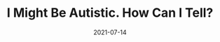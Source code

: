 ---
date: "2021-07-14"
draft: false
title: "I Might Be Autistic. How Can I Tell?"
description: "I might be Autistic. How Can I Tell?"
icon: "fas fa-portrait"  # fontawesome icon pack : https://fontawesome.com/icons/
layout: "i-might-be-autistic"

######################### banner #####################
banner:
  title: "I Might Be Autistic"
  image: "images/question-mark.jpg"
  imagealt: "An image showing a neon lighted question mark"
  content : "So how can I tell?"
  button:
    enable : false
    label : ""
    link : "autistic-groups/"
  background_class: "bg-light"


######################### autism diagnosis #####################
about_this_product:
  enable: true
  title: "Autism Diagnosis"
  content: "There are two main methods of diagnosis, self diagnosis and professional diagnosis. Each method is equally valid. The links below are not medical advice and are for educational purposes only. There is a saying in Autistic circles, \"Once you've met one Autistic person you've met one Autistic person\". We are all different so you will probably not share every Autistic characteristic. In addition, Autism is <strong>NOT</strong> just found in white males. It can be found in every demographic including POC and BIPOC. Watch the video at the bottom of this page below to learn about some major Autistic characteristics."
  background_class: ""

  features:
  - title: "Self Diagnosis"
    icon: "fas fa-user-check "
    content: "Discovering you are Autistic can come from a variety of sources. Some people might have taken a free online Autism screening test, while others make the connection after a child's diagnosis. Some have friends that point out their Autistic characteristics. Autistic author Sonia Boué created a PDF guide for people on the beginning of their autism journey called, <a href='https://www.bom.org.uk/wp-content/uploads/2022/03/Am-I-Autistic.pdf'>Am I Autistic?</a>  
    
    <br><br>
    
    Below are some online Autistic screening tests. It is important to note that in most of these tests a greater proportion of males were in the original ASD study groups, so they are more likely to miss Autism in females. In addition the accuracy can vary between the different tests.
   
   * <a href='https://www.idrlabs.com/autism-spectrum/test.php'>Autism Spectrum Test</a>

   * <a href='https://aspietests.org'>Ritvo Autism & Asperger Diagnostic Scale (RAADS-R)</a>

   * <a href='https://aspietests.org/userdetails.php?target=aq/index.php'>Autism Quotient (AQ) Test</a>
   
   * <a href='https://rdos.net/eng/Aspie-quiz.php'>Aspie-Quiz</a>

   * <a href='https://www.idrlabs.com/3-minute-asperger-syndrome/test.php'>3 Minute Asperger Syndrome Test</a>

   * <a href='https://www.clinical-partners.co.uk/for-adults/autism-and-aspergers/adult-autism-test/test'>Adult Autism Test</a>
    "

  - title: "Professional Diagnosis"
    icon: "fas fa-user-md"
    content: "Getting a professional diagnosis comes with pros and cons. It can be quite expensive and take a long time. Different systems are used for diagnosis depending on where you live. 
    
    <br><br>

    For instance in the U.S. they use The American Psychiatric Association’s Diagnostic and Statistical Manual, Fifth Edition (<a href=\"https://www.cdc.gov/ncbddd/autism/hcp-dsm.html\">DSM-5</a>) and testing often utilizes the Autism Diagnostic Observation Schedule (ADOS-2) for adults. The ADOS-2 may be less sensitive to female presentations of Autism (<a href=\"https://link.springer.com/article/10.1007/s10803-022-05566-3\">Sex Differences on the ADOS-2</a>).

    <br><br>
    
    You might need to get a referal from your GP doctor to get tested for Autism. It is a good idea to write down all of the Autistic characteristics and any related past stories from your life on a sheet of paper to share with your physician. And if you have taken any online Autism screening tests bring the results with you.

    <br><br>
    
    Here is a playlist of resources with discussions about autism and diagnosis:
    
    * <a href='https://www.youtube.com/playlist?list=PL0t4t5lmGKqRBZysEzKJ6_aaoSPNx-hVM'>Autism-101 Autism and Diagnosis Playlist</a>
    "
      
######################### product_info #####################
product_info:
  enable : false
  title: "New experiments <br> Launch in minutes"
  content: "Both non-technical and technical users can design and launch new experiments quickly. Distinctio cumque totam explicabo, quia minima quae esse! Laudantium impedit ratione dignissimos."
  background_class: "bg-light"
  features:
  - image: "images/products/01.jpg"
    content : "##### For Marketing Teams


    Adipiscing elit Consequat tristique eget amet, tempus eu at consecttur. Leo facilisi nunc viverra tellus. Ac laoreet sit vel consquat. consectetur adipiscing elit. tempus eu at consecttur.

    <br><br>

    ##### For Product & Engineering

    Lorem ipsum dolor sit amet, consectetur adipiscing elit. Consequat tristique eget amet, tempus eu at consecttur. Leo facilisi nunc viverra tellus. Ac laoreet sit vel consquat.
    "

  - image: "images/products/02.jpg"
    content : "##### For Design Teams


    Adipiscing elit Consequat tristique eget amet, tempus eu at consecttur. Leo facilisi nunc viverra tellus. Ac laoreet sit vel consquat. consectetur adipiscing elit. tempus eu at consecttur.

    <br><br>

    ##### For Search Engine Optimization

    Lorem ipsum dolor sit amet, consectetur adipiscing elit. Consequat tristique eget amet, tempus eu at consecttur. Leo facilisi nunc viverra tellus. Ac laoreet sit vel consquat.
    "


######################### Intro Video #####################
intro_video:
  enable: true
  title: "Are You Autistic?"
  content: "15 Signs Of Undiagnosed Autism"
  video_url: "https://www.youtube.com/embed/xvzz1IxUaNg"
  video_thumbnail: "images/youtube-autistic.png"
  background_class: ""

      
######################### content_and_image_ordered #####################
content_and_image_ordered:
  enable : false
  block:
  - title : "It is the most advanced digital marketing company."
    background_class : "bg-light"
    images:
    - "images/service-1.png"
    - "images/service-2.png"
    - "images/service-3.png"
    content : "Adipiscing elit Consequat tristique eget amet, tempus eu at consecttur. Leo facilisi nunc viverra tellus. Ac laoreet sit vel consquat. consectetur adipiscing elit. Consequat tristique eget amet, tempus eu at consecttur. Leo facilisi nunc viverra tellus. Ac laoreet sit vel consquat."
      
  - title : "It is a privately owned Information and cyber security company"
    background_class : ""
    images:
    - "images/service-1.png"
    content : "Lorem ipsum dolor sit amet, consectetur adipiscing elit. Consequat tristique eget amet, tempus eu at consecttur. Leo facilisi nunc viverra tellus. Ac laoreet sit vel consquat. consectetur adipiscing elit. Consequat tristique eget amet, tempus eu at consecttur. Leo facilisi nunc viverra tellus. Ac laoreet sit vel consquat."
      
  - title : "It’s a team of experienced and skilled people with distributions"
    background_class : "bg-light"
    images:
    - "images/service-2.png"
    content : "Lorem ipsum dolor sit amet, consectetur adipiscing elit. Consequat tristique eget amet, tempus eu at consecttur. Leo facilisi nunc viverra tellus. Ac laoreet sit vel consquat. consectetur adipiscing elit. Consequat tristique eget amet, tempus eu at consecttur. Leo facilisi nunc viverra tellus. Ac laoreet sit vel consquat."
      
  - title : "A company standing different from others"
    background_class : ""
    images:
    - "images/service-3.png"
    content : "Lorem ipsum dolor sit amet, consectetur adipiscing elit. Consequat tristique eget amet, tempus eu at consecttur. Leo facilisi nunc viverra tellus. Ac laoreet sit vel consquat. consectetur adipiscing elit. Consequat tristique eget amet, tempus eu at consecttur. Leo facilisi nunc viverra tellus. Ac laoreet sit vel consquat."

      
######################### CTA #####################
cta:
  enable : false
  title : "Start accelerating your strategy’s effectiveness, today."
  content : "For a limited time, you get **UNLIMITED** users & all the features available inside the platform!"
  background_class: ""
  button:
    enable : true
    label : "Try for Free"
    link : "get-demo/"

---